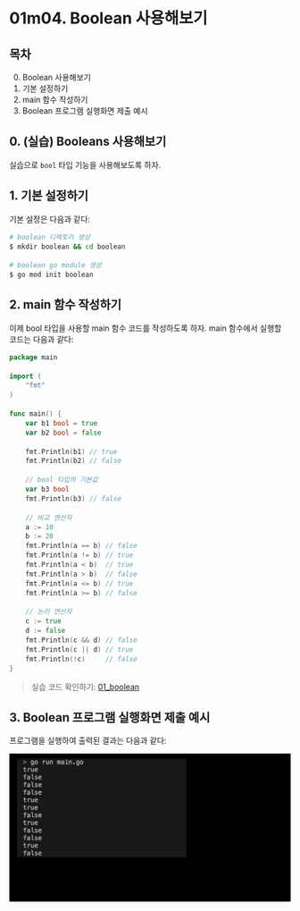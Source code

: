 # 01m04. Boolean 사용해보기

## 목차
0. Boolean 사용해보기
1. 기본 설정하기
2. main 함수 작성하기 
3. Boolean 프로그램 실행화면 제출 예시

## 0. (실습) Booleans 사용해보기
실습으로 `bool` 타입 기능을 사용해보도록 하자.

## 1. 기본 설정하기
기본 설정은 다음과 같다:
```sh
# boolean 디렉토리 생성
$ mkdir boolean && cd boolean

# boolean go module 생성 
$ go mod init boolean
```

## 2. main 함수 작성하기
이제 bool 타입을 사용할 main 함수 코드를 작성하도록 하자. main 함수에서 실행할 코드는 다음과 같다:
```go
package main

import (
	"fmt"
)

func main() {
	var b1 bool = true
	var b2 bool = false

	fmt.Println(b1) // true
	fmt.Println(b2) // false

	// bool 타입의 기본값 
	var b3 bool
	fmt.Println(b3) // false

	// 비교 연산자 
	a := 10
	b := 20
	fmt.Println(a == b) // false
	fmt.Println(a != b) // true
	fmt.Println(a < b)  // true
	fmt.Println(a > b)  // false
	fmt.Println(a <= b) // true
	fmt.Println(a >= b) // false

	// 논리 연산자 
	c := true
	d := false
	fmt.Println(c && d) // false
	fmt.Println(c || d) // true
	fmt.Println(!c)     // false
}
```
> 실습 코드 확인하기: [01_boolean](../code/01_boolean/)

## 3. Boolean 프로그램 실행화면 제출 예시
프로그램을 실행하여 출력된 결과는 다음과 같다:
<div style="text-align: center;">
   <img src="../assets/01_basic_bool_result_example.png" alt="01_basic_bool_result_example" width="600"/>
</div>
